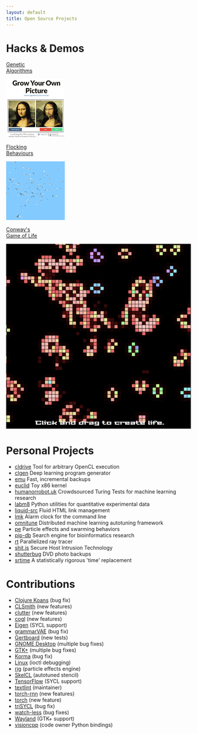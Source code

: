 ```yaml
---
layout: default
title: Open Source Projects
---
```


# Hacks & Demos

<div class="thumbnails">
    <!-- Thumbnail row -->
    <div class="thumbnail">
        <a href="/s/genetics/" target="_blank">
            <div class="label"><p>Genetic<br/>Algorithms</p></div>
            <div class="image"><img src="/images/projects/gyop.png" /></div>
        </a>
    </div>
    <div class="thumbnail">
        <a href="/s/boids/" target="_blank">
            <div class="label"><p>Flocking<br/>Behaviours</p></div>
            <div class="image"><img src="/images/projects/boids.png" /></div>
        </a>
    </div>
    <div class="thumbnail">
        <a href="/s/gol/" target="_blank">
            <div class="label"><p>Conway's<br/>Game of Life</p></div>
            <div class="image"><img src="/images/projects/gol.png" /></div>
        </a>
    </div>
</div>

# Personal Projects

* [cldrive](https://github.com/ChrisCummins/cldrive) Tool for arbitrary OpenCL execution
* [clgen](http://chriscummins.cc/clgen/) Deep learning program generator
* [emu](http://chriscummins.cc/posts/emu-by-example/) Fast, incremental backups
* [euclid](https://github.com/ChrisCummins/euclid) Toy x86 kernel
* [humanorrobot.uk](http://humanorrobot.uk/) Crowdsourced Turing Tests for machine learning research
* [labm8](https://github.com/ChrisCummins/labm8) Python utilities for quantitative experimental data
* [liquid-src](https://github.com/ChrisCummins/liquid-src) Fluid HTML link management
* [lmk](https://github.com/ChrisCummins/lmk) Alarm clock for the command line
* [omnitune](https://github.com/ChrisCummins/omnitune) Distributed machine learning autotuning framework
* [pe](https://github.com/ChrisCummins/pe) Particle effects and swarming behaviors
* [pip-db](https://github.com/ChrisCummins/pip-db) Search engine for bioinformatics research
* [rt](https://github.com/ChrisCummins/rt) Parallelized ray tracer
* [shit.js](https://github.com/ChrisCummins/shit.js) Secure Host Intrusion Technology
* [shutterbug](https://github.com/ChrisCummins/shutterbug) DVD photo backups
* [srtime](https://github.com/ChrisCummins/srtime) A statistically rigorous 'time' replacement

# Contributions

* [Clojure Koans](http://clojurekoans.com/) (bug fix)
* [CLSmith](https://github.com/ChrisLidbury/CLSmith) (new features)
* [clutter](https://blogs.gnome.org/clutter/) (new features)
* [cogl](http://www.cogl3d.org/) (new features)
* [Eigen](http://eigen.tuxfamily.org/index.php?title=Main_Page) (SYCL support)
* [grammarVAE](https://github.com/mkusner/grammarVAE) (bug fix)
* [Gertboard](https://projects.drogon.net/raspberry-pi/gertboard/) (new tests)
* [GNOME Desktop](http://www.gnome.org/) (multiple bug fixes)
* [GTK+](http://www.gtk.org/) (multiple bug fixes)
* [Korma](http://www.sqlkorma.com/) (bug fix)
* [Linux](https://www.kernel.org/) (ioctl debugging)
* [rig](http://roblog.sixbynine.org/2012/10/rig-1-ui-designer-engine.html) (particle effects engine)
* [SkelCL](http://skelcl.uni-muenster.de/) (autotuned stencil)
* [TensorFlow](https://www.tensorflow.org/) (SYCL support)
* [textlint](https://github.com/DamienCassou/textlint) (maintainer)
* [torch-rnn](https://github.com/jcjohnson/torch-rnn) (new features)
* [torch](https://github.com/torch/distro) (new feature)
* [triSYCL](https://github.com/amd/triSYCL) (bug fix)
* [watch-less](https://github.com/jgreene/watch-less) (bug fixes)
* [Wayland](http://wayland.freedesktop.org/) (GTK+ support)
* [visioncpp](https://github.com/ChrisCummins/visioncpp) (code owner Python bindings)
